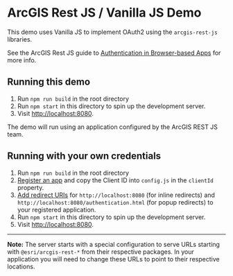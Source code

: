 # ArcGIS Rest JS / Vanilla JS Demo

This demo uses Vanilla JS to implement OAuth2 using the `arcgis-rest-js` libraries.

See the ArcGIS Rest JS guide to [Authentication in Browser-based Apps](https://developers.arcgis.com/arcgis-rest-js/authentication/tutorials/implement-user-authentication-rest-js-browser/) for more info.

## Running this demo

1. Run `npm run build` in the root directory
1. Run `npm start` in this directory to spin up the development server.
1. Visit [http://localhost:8080](http://localhost:8080).

The demo will run using an application configured by the ArcGIS REST JS team.

## Running with your own credentials

1. Run `npm run build` in the root directory
1. [Register an app](https://developers.arcgis.com/documentation/mapping-apis-and-services/security/tutorials/register-your-application/) and copy the Client ID into `config.js` in the `clientId` property.
1. [Add redirect URIs](https://developers.arcgis.com/documentation/mapping-apis-and-services/security/tutorials/add-redirect-uri/) for `http://localhost:8080` (for inline redirects) and `http://localhost:8080/authentication.html` (for popup redirects) to your registered application.
1. Run `npm start` in this directory to spin up the development server.
1. Visit [http://localhost:8080](http://localhost:8080).

---

**Note:** The server starts with a special configuration to serve URLs starting with `@esri/arcgis-rest-*` from their respective packages. In your application you will need to change these URLs to point to their respective locations.
